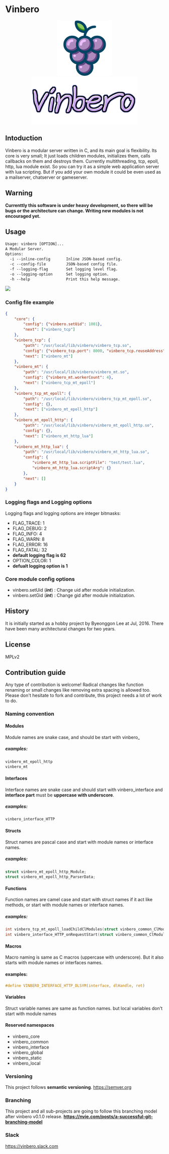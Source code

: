 # Vinbero
<p align="center"><img src="img/vinbero.png" alt="Vinbero" height="175px"/><img src="img/vinbero-text.png" alt="Vinbero" height="150px"/></p>

## Intoduction
Vinbero is a modular server written in C, and its main goal is flexibility. Its core is very small; It just loads children modules, initializes them, calls callbacks on them and destroys them. Currently multithreading, tcp, epoll, http, lua module exist. So you can try it as a simple web application server with lua scripting. But if you add your own module it could be even used as a mailserver, chatserver or gameserver.

## Warning
**Currenttly this software is under heavy development, so there will be bugs or the architecture can change.
Writing new modules is not encouraged yet.**

## Usage
```console
Usage: vinbero [OPTION]...
A Modular Server.
Options:
  -i --inline-config       Inline JSON-based config.
  -c --config-file         JSON-based config file.
  -f --logging-flag        Set logging level flag.
  -o --logging-option      Set logging option.
  -h --help                Print this help message.
```

<a href="https://asciinema.org/a/188477" target="_blank"><img src="https://asciinema.org/a/188477.png" /></a>

### Config file example
```JSON
{
    "core": {
        "config": {"vinbero.setUid": 1001},
        "next": ["vinbero_tcp"]
    },
    "vinbero_tcp": {
        "path": "/usr/local/lib/vinbero/vinbero_tcp.so",
        "config": {"vinbero_tcp.port": 8000, "vinbero_tcp.reuseAddress": true},
        "next": ["vinbero_mt"]
    }, 
    "vinbero_mt": {
        "path": "/usr/local/lib/vinbero/vinbero_mt.so",
        "config": {"vinbero_mt.workerCount": 4},
        "next": ["vinbero_tcp_mt_epoll"]
    },
    "vinbero_tcp_mt_epoll": {
        "path": "/usr/local/lib/vinbero/vinbero_tcp_mt_epoll.so",
        "config": {},
        "next": ["vinbero_mt_epoll_http"]
    },
    "vinbero_mt_epoll_http": {
        "path": "/usr/local/lib/vinbero/vinbero_mt_epoll_http.so",
        "config": {},
        "next": ["vinbero_mt_http_lua"]
    },
    "vinbero_mt_http_lua": {
        "path": "/usr/local/lib/vinbero/vinbero_mt_http_lua.so",
        "config": {
            "vinbero_mt_http_lua.scriptFile": "test/test.lua",
            "vinbero_mt_http_lua.scriptArg": {}
        },
        "next": []
    }
}
```

### Logging flags and Logging options
Logging flags and logging options are integer bitmasks:
- FLAG_TRACE: 1
- FLAG_DEBUG: 2
- FLAG_INFO: 4
- FLAG_WARN: 8
- FLAG_ERROR: 16
- FLAG_FATAL: 32
- **default logging flag is 62**
- OPTION_COLOR: 1
- **defualt logging option is 1**

### Core module config options
- vinbero.setUid (***int***) : Change uid after module initialization.
- vinbero.setGid (***int***) : Change gid after module initialization.

## History
It is initially started as a hobby project by Byeonggon Lee at Jul, 2016.
There have been many architectural changes for two years.

## License
MPLv2

## Contribution guide
Any type of contribution is welcome!
Radical changes like function renaming or small changes like removing extra spacing is allowed too.
Please don't hesitate to fork and contribute, this project needs a lot of work to do.

### Naming convention
#### Modules
Module names are snake case, and should be start with vinbero_

##### examples:
```C
vinbero_mt_epoll_http
vinbero_mt
```

#### Interfaces
Interface names are snake case and should start with vinbero_interface and **interface part** must be **uppercase with underscore**.

##### examples:
```C
vinbero_interface_HTTP
```

#### Structs
Struct names are pascal case and start with module names or interface names.
##### examples: 
```C
struct vinbero_mt_epoll_http_Module;
struct vinbero_mt_epoll_http_ParserData;
```

#### Functions
Function names are camel case and start with struct names if it act like methods, or start with module names or interface names.
##### examples:
```C
int vinbero_tcp_mt_epoll_loadChildClModules(struct vinbero_common_ClModule* clModule);
int vinbero_interface_HTTP_onRequestStart(struct vinbero_common_ClModule* clModule);
```

#### Macros
Macro naming is same as C macros (uppercase with underscore). But it also starts with module names or interfaces names.
#### examples:
```C
#define VINBERO_INTERFACE_HTTP_DLSYM(interface, dlHandle, ret)
```

#### Variables
Struct variable names are same as function names. but local variables don't start with module names

#### Reserved namespaces
- vinbero_core
- vinbero_common
- vinbero_interface
- vinbero_global
- vinbero_static
- vinbero_local

### Versioning
This project follows **semantic versioning**.
https://semver.org

### Branching
This project and all sub-projects are going to follow this branching model after vinbero v0.1.0 release.
**https://nvie.com/posts/a-successful-git-branching-model**

### Slack
https://vinbero.slack.com

